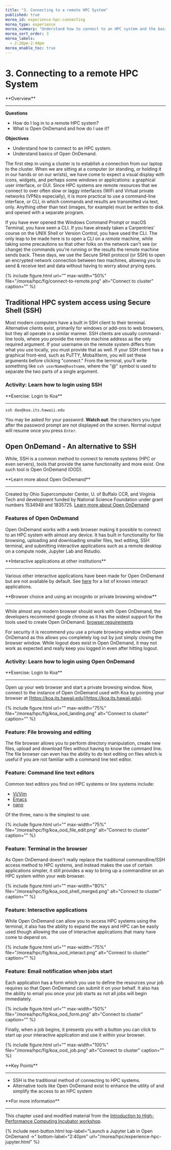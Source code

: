 ```yaml
---
title: "3. Connecting to a remote HPC System"
published: true
morea_id: experience-hpc-connecting
morea_type: experience
morea_summary: "Understand how to connect to an HPC system and the basics of Open OnDemand"
morea_sort_order: 3
morea_labels:
  - 2:20pm-2:40pm
morea_enable_toc: true
---
```


# 3. Connecting to a remote HPC System

<div class="alert alert-success mt-3" role="alert" markdown="1">
<i class="fa-solid fa-globe fa-xl"></i> **Overview**
<hr/>

**Questions**
* How do I log in to a remote HPC system?
* What is Open OnDemand and how do I use it?

**Objectives**
* Understand how to connect to an HPC system.
* Understand basics of Open OnDemand.
</div>

The first step in using a cluster is to establish a connection from our laptop to the cluster. When we are sitting at a computer (or standing, or holding it in our hands or on our wrists), we have come to expect a visual display with icons, widgets, and perhaps some windows or applications: a graphical user interface, or GUI. Since HPC systems are remote resources that we connect to over often slow or laggy interfaces (WiFi and Virtual private networks (VPN)s especially), it is more practical to use a command-line interface, or CLI, in which commands and results are transmitted via text, only. Anything other than text (images, for example) must be written to disk and opened with a separate program.

If you have ever opened the Windows Command Prompt or macOS Terminal, you have seen a CLI. If you have already taken a Carpentries' course on the UNIX Shell or Version Control, you have used the CLI. The only leap to be made here is to open a CLI on a *remote* machine, while taking some precautions so that other folks on the network can't see (or change) the commands you're running or the results the remote machine sends back. These days, we use the Secure SHell protocol (or SSH) to open an encrypted network connection between two machines, allowing you to send & receive text and data without having to worry about prying eyes.

{% include figure.html url="" max-width="50%" file="/morea/hpc/fig/connect-to-remote.png" alt="Connect to cluster" caption="" %}


## Traditional HPC system access using Secure Shell (SSH)

Most modern computers have a built in SSH client to their terminal. Alternative clients exist, primarily for windows or add-ons to web browsers, but they all operate in a similar manner. SSH clients are usually command-line tools, where you provide the remote machine address as the only required argument. If your username on the remote system differs from what you use locally, you must provide that as well. If your SSH client has a graphical front-end, such as PuTTY, MobaXterm, you will set these arguments before clicking "connect." From the terminal, you'll write something like `ssh userName@hostname`, where the "@" symbol is used to separate the two parts of a single argument.

### Activity: Learn how to login using SSH

<div class="alert alert-secondary" role="alert" markdown="1">
<i class="fa-solid fa-user-pen fa-xl"></i> **Exercise: Login to Koa**
<hr/>

```shell
ssh dav@koa.its.hawaii.edu
```

You may be asked for your password. **Watch out**: the characters you type after the password prompt are not displayed on the screen. Normal output will resume once you press `Enter`.

</div>

## Open OnDemand - An alternative to SSH

While, SSH is a common method to connect to remote systems (HPC or even servers), tools that provide the same functionality and more exist.  One such tool is Open OnDemand (OOD).

<div class="alert alert-info" role="alert" markdown="1">
<i class="fa-solid fa-circle-info fa-xl"></i> **Learn more about Open OnDemand**
<hr/>

Created by Ohio Supercomputer Center, U. of Buffalo CCR, and Virginia Tech and development funded by National Science Foundation under grant numbers 1534949 and 1835725. [Learn more about Open OnDemand](https://openondemand.org/)

</div>

### Features of Open OnDemand

Open OnDemand works with a web browser making it possible to connect to an HPC system with almost any device.  It has built in functionality for file browsing, uploading and downloading smaller files, text editing, SSH terminal, and submitting interactive applications such as a remote desktop on a compute node, Jupyter Lab and Rstudio.

<div class="alert alert-info" role="alert" markdown="1">
<i class="fa-solid fa-circle-info fa-xl"></i> **Interactive applications at other institutions**
<hr/>

Various other interactive applications have been made for Open OnDemand but are not available by default. See [here](https://osc.github.io/ood-documentation/master/install-ihpc-apps.html#) for a list of known interact applications.

</div>

<div class="alert alert-info" role="alert" markdown="1">
<i class="fa-solid fa-circle-info fa-xl"></i> **Browser choice and using an incognito or private browsing window**
<hr/>

While almost any modern browser should work with Open OnDemand, the developers recommend google chrome as it has the widest support for the tools used to create Open OnDemand. [browser
requirements](https://osc.github.io/ood-documentation/latest/requirements.html#browser-requirements)

For security it is recommend you use a private browsing window with Open OnDemand as this allows you completely log out by just simply closing the browser window.  While logout does exist in Open OnDemand, it may not work as expected and really keep you logged in even after hitting logout. 

</div>

### Activity: Learn how to login using Open OnDemand

<div class="alert alert-secondary" role="alert" markdown="1">
<i class="fa-solid fa-user-pen fa-xl"></i>  **Exercise: Login to Koa**
<hr/>

Open up your web browser and start a private browsing window.  Now, connect to the instance of Open OnDemand used with Koa by pointing your browser at [https://koa.its.hawaii.edu](https://koa.its.hawaii.edu).

{% include figure.html url="" max-width="75%"
file="/morea/hpc/fig/koa_ood_landing.png"
alt="Connect to cluster" caption="" %}

</div>


### Feature: File browsing and editing

The file browser allows you to perform directory manipulation, create new files, upload and download files without having to know the command line. The file browser can even has the ability to do text editing on files which is useful if you are not familiar with a command line text editor.

### Feature: Command line text editors

Common text editors you find on HPC systems or linx systems include:
  * [Vi/Vim](https://www.vim.org/)
  * [Emacs](https://www.gnu.org/software/emacs/)
  * [nano](https://www.nano-editor.org/)

Of the three, nano is the simplest to use.

{% include figure.html url="" max-width="75%"
file="/morea/hpc/fig/koa_ood_file_edit.png"
alt="Connect to cluster" caption="" %}

### Feature: Terminal in the browser

As Open OnDemand doesn't really replace the traditional commandline/SSH access method to HPC systems, and instead makes the use of certain applications simpler, it still provides a way to bring up a commandline on an HPC system within your web browser.

{% include figure.html url="" max-width="80%"
file="/morea/hpc/fig/koa_ood_shell_merged.png"
alt="Connect to cluster" caption="" %}

### Feature: Interactive applications

While Open OnDemand can allow you to access HPC systems using the terminal, it also has the ability to expand the ways and HPC can be easily used though allowing the use of interactive applications that many have come to depend on.

{% include figure.html url="" max-width="75%"
file="/morea/hpc/fig/koa_ood_interact.png"
alt="Connect to cluster" caption="" %}

### Feature: Email notification when jobs start

Each application has a form which you use to define the resources your job requires so that Open OnDemand can submit it on your behalf. It also has the ability to email you once your job starts as not all jobs will begin immediately.

{% include figure.html url="" max-width="50%"
file="/morea/hpc/fig/koa_ood_form.png"
alt="Connect to cluster" caption="" %}

Finally, when a job begins, it presents you with a button you can click to start up your interactive application and use it within your browser.

{% include figure.html url="" max-width="100%"
file="/morea/hpc/fig/koa_ood_job.png"
alt="Connect to cluster" caption="" %}


<div class="alert alert-success" role="alert" markdown="1">
<i class="fa-solid fa-globe fa-xl"></i> **Key Points**
<hr/>

* SSH is the traditional method of connecting to HPC systems.
* Alternative tools like Open OnDemand exist to enhance the utility of and simplify the access to an HPC system
</div>

<div class="alert alert-info" role="alert" markdown="1">
<i class="fa-solid fa-circle-info fa-xl"></i> **For more information**
<hr/>

This chapter used and modified material from the [Introduction to High-Performance Computing Incubator workshop](https://carpentries-incubator.github.io/hpc-intro/).
</div>


{% include next-button.html 
           top-label="Launch a Jupyter Lab in Open OnDemand ->" 
           bottom-label="2:40pm" 
           url="/morea/hpc/experience-hpc-jupyter.html" %}
